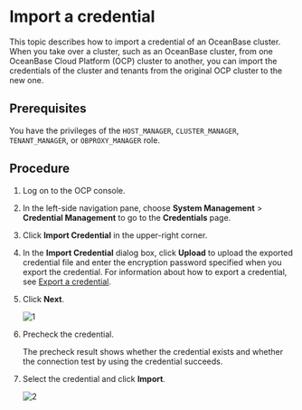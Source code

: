# Import a credential

This topic describes how to import a credential of an OceanBase cluster. When you take over a cluster, such as an OceanBase cluster, from one OceanBase Cloud Platform (OCP) cluster to another, you can import the credentials of the cluster and tenants from the original OCP cluster to the new one.

## Prerequisites

You have the privileges of the `HOST_MANAGER`, `CLUSTER_MANAGER`, `TENANT_MANAGER`, or `OBPROXY_MANAGER` role.

## Procedure

1. Log on to the OCP console.

2. In the left-side navigation pane, choose **System Management** > **Credential Management** to go to the **Credentials** page.

3. Click **Import Credential** in the upper-right corner.

4. In the **Import Credential** dialog box, click **Upload** to upload the exported credential file and enter the encryption password specified when you export the credential. For information about how to export a credential, see [Export a credential](200.export-connection.md).

5. Click **Next**.

   ![1](https://obbusiness-private.oss-cn-shanghai.aliyuncs.com/doc/img/ocp/422/%E5%AF%BC%E5%85%A5%E5%87%AD%E6%8D%AE%E7%AC%AC%E4%B8%80%E6%AD%A51.png)

6. Precheck the credential.

   The precheck result shows whether the credential exists and whether the connection test by using the credential succeeds.

7. Select the credential and click **Import**.

   ![2](https://obbusiness-private.oss-cn-shanghai.aliyuncs.com/doc/img/ocp/422/%E5%AF%BC%E5%85%A5%E5%87%AD%E6%8D%AE%E7%AC%AC%E4%BA%8C%E6%AD%A51.png)
